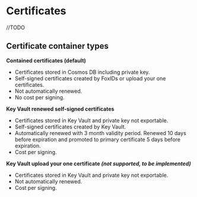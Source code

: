 # Certificates
//TODO

## Certificate container types
**Contained certificates (default)**
- Certificates stored in Cosmos DB including private key.
- Self-signed certificates created by FoxIDs or upload your one certificates.
- Not automatically renewed.
- No cost per signing.

**Key Vault renewed self-signed certificates**
- Certificates stored in Key Vault and private key not exportable.
- Self-signed certificates created by Key Vault.
- Automatically renewed with 3 month validity period. Renewed 10 days before expiration and promoted to primary certificate 5 days before expiration.
- Cost per signing.

**Key Vault upload your one certificate _(not supported, to be implemented)_**
- Certificates stored in Key Vault and private key not exportable.
- Not automatically renewed.
- Cost per signing.
